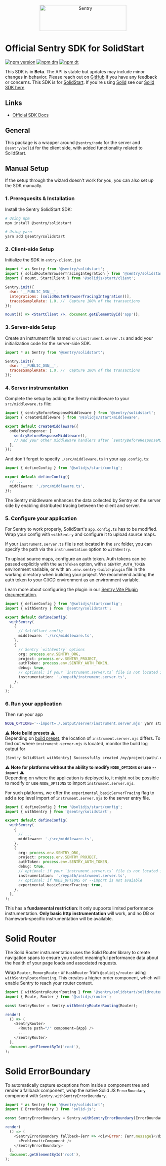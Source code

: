 <p align="center">
  <a href="https://sentry.io/?utm_source=github&utm_medium=logo" target="_blank">
    <img src="https://sentry-brand.storage.googleapis.com/sentry-wordmark-dark-280x84.png" alt="Sentry" width="280" height="84">
  </a>
</p>

# Official Sentry SDK for SolidStart

[![npm version](https://img.shields.io/npm/v/@sentry/solidstart.svg)](https://www.npmjs.com/package/@sentry/solidstart)
[![npm dm](https://img.shields.io/npm/dm/@sentry/solidstart.svg)](https://www.npmjs.com/package/@sentry/solidstart)
[![npm dt](https://img.shields.io/npm/dt/@sentry/solidstart.svg)](https://www.npmjs.com/package/@sentry/solidstart)

This SDK is in **Beta**. The API is stable but updates may include minor changes in behavior. Please reach out on
[GitHub](https://github.com/getsentry/sentry-javascript/issues/new/choose) if you have any feedback or concerns. This
SDK is for [SolidStart](https://start.solidjs.com/). If you're using [Solid](https://www.solidjs.com/) see our
[Solid SDK here](https://github.com/getsentry/sentry-javascript/tree/develop/packages/solid).

## Links

- [Official SDK Docs](https://docs.sentry.io/platforms/javascript/guides/solidstart/)

## General

This package is a wrapper around `@sentry/node` for the server and `@sentry/solid` for the client side, with added
functionality related to SolidStart.

## Manual Setup

If the setup through the wizard doesn't work for you, you can also set up the SDK manually.

### 1. Prerequesits & Installation

Install the Sentry SolidStart SDK:

```bash
# Using npm
npm install @sentry/solidstart

# Using yarn
yarn add @sentry/solidstart
```

### 2. Client-side Setup

Initialize the SDK in `entry-client.jsx`

```jsx
import * as Sentry from '@sentry/solidstart';
import { solidRouterBrowserTracingIntegration } from '@sentry/solidstart/solidrouter';
import { mount, StartClient } from '@solidjs/start/client';

Sentry.init({
  dsn: '__PUBLIC_DSN__',
  integrations: [solidRouterBrowserTracingIntegration()],
  tracesSampleRate: 1.0, //  Capture 100% of the transactions
});

mount(() => <StartClient />, document.getElementById('app'));
```

### 3. Server-side Setup

Create an instrument file named `src/instrument.server.ts` and add your initialization code for the server-side SDK.

```javascript
import * as Sentry from '@sentry/solidstart';

Sentry.init({
  dsn: '__PUBLIC_DSN__',
  tracesSampleRate: 1.0, //  Capture 100% of the transactions
});
```

### 4. Server instrumentation

Complete the setup by adding the Sentry middleware to your `src/middleware.ts` file:

```typescript
import { sentryBeforeResponseMiddleware } from '@sentry/solidstart';
import { createMiddleware } from '@solidjs/start/middleware';

export default createMiddleware({
  onBeforeResponse: [
    sentryBeforeResponseMiddleware(),
    // Add your other middleware handlers after `sentryBeforeResponseMiddleware`
  ],
});
```

And don't forget to specify `./src/middleware.ts` in your `app.config.ts`:

```typescript
import { defineConfig } from '@solidjs/start/config';

export default defineConfig({
  // ...
  middleware: './src/middleware.ts',
});
```

The Sentry middleware enhances the data collected by Sentry on the server side by enabling distributed tracing between
the client and server.

### 5. Configure your application

For Sentry to work properly, SolidStart's `app.config.ts` has to be modified. Wrap your config with `withSentry` and
configure it to upload source maps.

If your `instrument.server.ts` file is not located in the `src` folder, you can specify the path via the
`instrumentation` option to `withSentry`.

To upload source maps, configure an auth token. Auth tokens can be passed explicitly with the `authToken` option, with a
`SENTRY_AUTH_TOKEN` environment variable, or with an `.env.sentry-build-plugin` file in the working directory when
building your project. We recommend adding the auth token to your CI/CD environment as an environment variable.

Learn more about configuring the plugin in our
[Sentry Vite Plugin documentation](https://www.npmjs.com/package/@sentry/vite-plugin).

```typescript
import { defineConfig } from '@solidjs/start/config';
import { withSentry } from '@sentry/solidstart';

export default defineConfig(
  withSentry(
    {
      // SolidStart config
      middleware: './src/middleware.ts',
    },
    {
      // Sentry `withSentry` options
      org: process.env.SENTRY_ORG,
      project: process.env.SENTRY_PROJECT,
      authToken: process.env.SENTRY_AUTH_TOKEN,
      debug: true,
      // optional: if your `instrument.server.ts` file is not located inside `src`
      instrumentation: './mypath/instrument.server.ts',
    },
  ),
);
```

### 6. Run your application

Then run your app

```bash
NODE_OPTIONS='--import=./.output/server/instrument.server.mjs' yarn start
```

⚠️ **Note build presets** ⚠️  
Depending on [build preset](https://nitro.unjs.io/deploy), the location of `instrument.server.mjs` differs. To find out
where `instrument.server.mjs` is located, monitor the build log output for

```bash
[Sentry SolidStart withSentry] Successfully created /my/project/path/.output/server/instrument.server.mjs.
```

⚠️ **Note for platforms without the ability to modify `NODE_OPTIONS` or use `--import`** ⚠️  
Depending on where the application is deployed to, it might not be possible to modify or use `NODE_OPTIONS` to import
`instrument.server.mjs`.

For such platforms, we offer the `experimental_basicServerTracing` flag to add a top level import of
`instrument.server.mjs` to the server entry file.

```typescript
import { defineConfig } from '@solidjs/start/config';
import { withSentry } from '@sentry/solidstart';

export default defineConfig(
  withSentry(
    {
      // ...
      middleware: './src/middleware.ts',
    },
    {
      org: process.env.SENTRY_ORG,
      project: process.env.SENTRY_PROJECT,
      authToken: process.env.SENTRY_AUTH_TOKEN,
      debug: true,
      // optional: if your `instrument.server.ts` file is not located inside `src`
      instrumentation: './mypath/instrument.server.ts',
      // optional: if NODE_OPTIONS or --import is not avaiable
      experimental_basicServerTracing: true,
    },
  ),
);
```

This has a **fundamental restriction**: It only supports limited performance instrumentation. **Only basic http
instrumentation** will work, and no DB or framework-specific instrumentation will be available.

# Solid Router

The Solid Router instrumentation uses the Solid Router library to create navigation spans to ensure you collect
meaningful performance data about the health of your page loads and associated requests.

Wrap `Router`, `MemoryRouter` or `HashRouter` from `@solidjs/router` using `withSentryRouterRouting`. This creates a
higher order component, which will enable Sentry to reach your router context.

```js
import { withSentryRouterRouting } from '@sentry/solidstart/solidrouter';
import { Route, Router } from '@solidjs/router';

const SentryRouter = Sentry.withSentryRouterRouting(Router);

render(
  () => (
    <SentryRouter>
      <Route path="/" component={App} />
      ...
    </SentryRouter>
  ),
  document.getElementById('root'),
);
```

# Solid ErrorBoundary

To automatically capture exceptions from inside a component tree and render a fallback component, wrap the native Solid
JS `ErrorBoundary` component with `Sentry.withSentryErrorBoundary`.

```js
import * as Sentry from '@sentry/solidstart';
import { ErrorBoundary } from 'solid-js';

const SentryErrorBoundary = Sentry.withSentryErrorBoundary(ErrorBoundary);

render(
  () => (
    <SentryErrorBoundary fallback={err => <div>Error: {err.message}</div>}>
      <ProblematicComponent />
    </SentryErrorBoundary>
  ),
  document.getElementById('root'),
);
```
